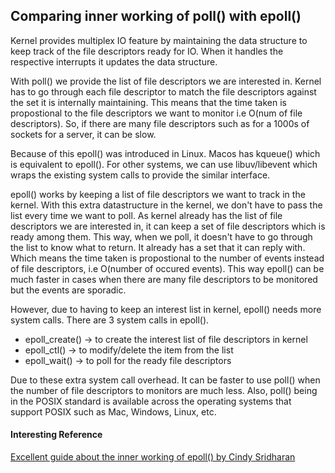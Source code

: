 ## Comparing inner working of poll() with epoll()


Kernel provides multiplex IO feature by maintaining the data structure to keep track of the file descriptors ready for IO. When it handles the respective interrupts it updates the data structure.

With poll() we provide the list of file descriptors we are interested in.
Kernel has to go through each file descriptor to match the file descriptors against the set it is internally maintaining. This means that the time taken is propostional to the file descriptors we want to monitor i.e O(num of file descriptors). So, if there are many file descriptors such as for a 1000s of sockets for a server, it can be slow.

Because of this epoll() was introduced in Linux. Macos has kqueue() which is equivalent to epoll(). For other systems, we can use libuv/libevent which wraps the existing system calls to provide the similar interface.

epoll() works by keeping a list of file descriptors we want to track in the kernel. With this extra datastructure in the kernel, we don't have to pass the list every time we want to poll. As kernel already has the list of file descriptors we are interested in, it can keep a set of file descriptors which is ready among them. This way, when we poll, it doesn't have to go through the list to know what to return. It already has a set that it can reply with. Which means the time taken is propostional to the number of events instead of file descriptors, i.e O(number of occured events). This way epoll() can be much faster in cases when there are many file descriptors to be monitored but the events are sporadic.

However, due to having to keep an interest list in kernel, epoll() needs more system calls. There are 3 system calls in epoll().
- epoll_create() -> to create the interest list of file descriptors in kernel
- epoll_ctl() -> to modify/delete the item from the list
- epoll_wait() -> to poll for the ready file descriptors

Due to these extra system call overhead. It can be faster to use poll() when the number of file descriptors to monitors are much less. Also, poll() being in the POSIX standard is available across the operating systems that support POSIX such as Mac, Windows, Linux, etc.

#### Interesting Reference

[Excellent guide about the inner working of epoll() by Cindy Sridharan](https://copyconstruct.medium.com/the-method-to-epolls-madness-d9d2d6378642)